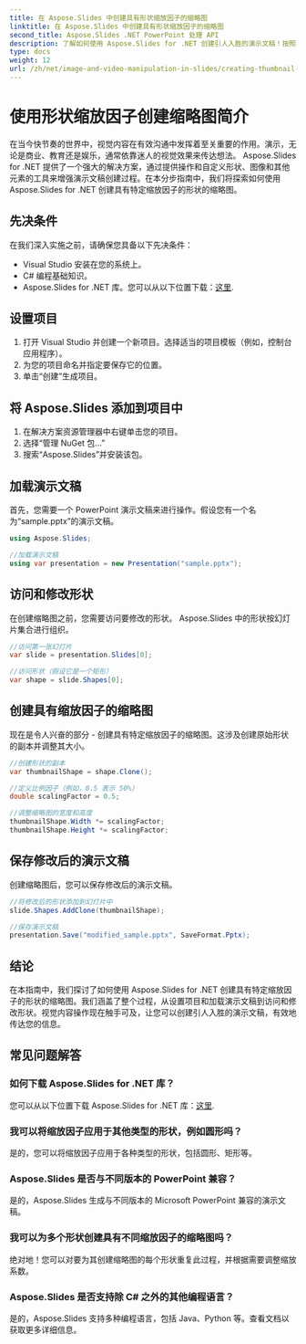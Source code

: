 ```yaml
---
title: 在 Aspose.Slides 中创建具有形状缩放因子的缩略图
linktitle: 在 Aspose.Slides 中创建具有形状缩放因子的缩略图
second_title: Aspose.Slides .NET PowerPoint 处理 API
description: 了解如何使用 Aspose.Slides for .NET 创建引人入胜的演示文稿！按照我们的分步指南和完整的源代码来创建具有形状缩放因子的缩略图。
type: docs
weight: 12
url: /zh/net/image-and-video-manipulation-in-slides/creating-thumbnail-scaling-factor-shape/
---
```


# 使用形状缩放因子创建缩略图简介

在当今快节奏的世界中，视觉内容在有效沟通中发挥着至关重要的作用。演示，无论是商业、教育还是娱乐，通常依靠迷人的视觉效果来传达想法。 Aspose.Slides for .NET 提供了一个强大的解决方案，通过提供操作和自定义形状、图像和其他元素的工具来增强演示文稿创建过程。在本分步指南中，我们将探索如何使用 Aspose.Slides for .NET 创建具有特定缩放因子的形状的缩略图。

## 先决条件

在我们深入实施之前，请确保您具备以下先决条件：

- Visual Studio 安装在您的系统上。
- C# 编程基础知识。
-  Aspose.Slides for .NET 库。您可以从以下位置下载：[这里](https://releases.aspose.com/slides/net/).

## 设置项目

1. 打开 Visual Studio 并创建一个新项目。选择适当的项目模板（例如，控制台应用程序）。
2. 为您的项目命名并指定要保存它的位置。
3. 单击“创建”生成项目。

## 将 Aspose.Slides 添加到项目中

1. 在解决方案资源管理器中右键单击您的项目。
2. 选择“管理 NuGet 包...”
3. 搜索“Aspose.Slides”并安装该包。

## 加载演示文稿

首先，您需要一个 PowerPoint 演示文稿来进行操作。假设您有一个名为“sample.pptx”的演示文稿。

```csharp
using Aspose.Slides;

//加载演示文稿
using var presentation = new Presentation("sample.pptx");
```

## 访问和修改形状

在创建缩略图之前，您需要访问要修改的形状。 Aspose.Slides 中的形状按幻灯片集合进行组织。

```csharp
//访问第一张幻灯片
var slide = presentation.Slides[0];

//访问形状（假设它是一个矩形）
var shape = slide.Shapes[0];
```

## 创建具有缩放因子的缩略图

现在是令人兴奋的部分 - 创建具有特定缩放因子的缩略图。这涉及创建原始形状的副本并调整其大小。

```csharp
//创建形状的副本
var thumbnailShape = shape.Clone();

//定义比例因子（例如，0.5 表示 50%）
double scalingFactor = 0.5;

//调整缩略图的宽度和高度
thumbnailShape.Width *= scalingFactor;
thumbnailShape.Height *= scalingFactor;
```

## 保存修改后的演示文稿

创建缩略图后，您可以保存修改后的演示文稿。

```csharp
//将修改后的形状添加到幻灯片中
slide.Shapes.AddClone(thumbnailShape);

//保存演示文稿
presentation.Save("modified_sample.pptx", SaveFormat.Pptx);
```

## 结论

在本指南中，我们探讨了如何使用 Aspose.Slides for .NET 创建具有特定缩放因子的形状的缩略图。我们涵盖了整个过程，从设置项目和加载演示文稿到访问和修改形状。视觉内容操作现在触手可及，让您可以创建引人入胜的演示文稿，有效地传达您的信息。

## 常见问题解答

### 如何下载 Aspose.Slides for .NET 库？

您可以从以下位置下载 Aspose.Slides for .NET 库：[这里](https://releases.aspose.com/slides/net/).

### 我可以将缩放因子应用于其他类型的形状，例如圆形吗？

是的，您可以将缩放因子应用于各种类型的形状，包括圆形、矩形等。

### Aspose.Slides 是否与不同版本的 PowerPoint 兼容？

是的，Aspose.Slides 生成与不同版本的 Microsoft PowerPoint 兼容的演示文稿。

### 我可以为多个形状创建具有不同缩放因子的缩略图吗？

绝对地！您可以对要为其创建缩略图的每个形状重复此过程，并根据需要调整缩放系数。

### Aspose.Slides 是否支持除 C# 之外的其他编程语言？

是的，Aspose.Slides 支持多种编程语言，包括 Java、Python 等。查看文档以获取更多详细信息。